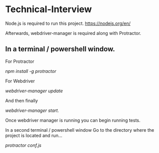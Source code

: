 ﻿# Technical-Interview

Node.js is required to run this project.
https://nodejs.org/en/

Afterwards, webdriver-manager is required along with Protractor.

## In a terminal / powershell window.

For Protractor

*npm install -g protractor*

For Webdriver

*webdriver-manager update*

And then finally

*webdriver-manager start.*

Once webdriver manager is running you can begin running tests.

In a second terminal / powershell window
Go to the directory where the project is located and run...

*protractor conf.js*
